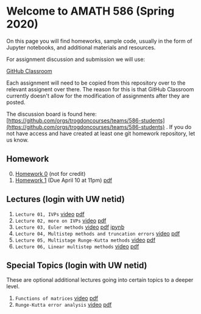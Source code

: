 # Welcome to AMATH 586 (Spring 2020)

On this page you will find homeworks, sample code, usually in the form of Jupyter notebooks, and additional materials and resources.

For assignment discussion and submission we will use:

[GitHub Classroom](https://classroom.github.com)

Each assignment will need to be copied from this repository over to the relevant assignent over there.  The reason for this is that GitHub Classroom currently doesn't allow for the modification of assignments after they are posted.

The discussion board is found here: [https://github.com/orgs/trogdoncourses/teams/586-students](https://github.com/orgs/trogdoncourses/teams/586-students) . If you do not have access and have created at least one git homework repository, let us know.

## Homework

0. [Homework 0](https://classroom.github.com/a/rDLLhBFD) (not for credit)
0. [Homework 1](https://classroom.github.com/a/p6nUREEm) (Due April 10 at 11pm) [pdf](https://github.com/trogdoncourses/amath-586-2020/blob/master/hw1/hw1.pdf)

## Lectures (login with UW netid)

1. `Lecture 01, IVPs`  [video](https://uw.hosted.panopto.com/Panopto/Pages/Viewer.aspx?id=24fca6dd-6e76-4271-8104-ab8b0175c88c) [pdf](https://drive.google.com/file/d/14Ho6iEnkWzIEtOnlZQVvjbMuwVVuqP2Y/view?usp=sharing)
2. `Lecture 02, more on IVPs` [video](https://uw.hosted.panopto.com/Panopto/Pages/Viewer.aspx?id=076e997e-4e85-45a1-ad41-ab8f011cec15) [pdf](https://drive.google.com/file/d/15Z0yKtW6C6SRqGHGTlZoi84aaQ6XN7sR/view?usp=sharing)
3. `Lecture 03, Euler methods` [video](https://uw.hosted.panopto.com/Panopto/Pages/Viewer.aspx?id=5ea5e6d8-a3c1-4017-9719-ab90002c415c) [pdf](https://drive.google.com/file/d/1f4wwBcqe63jIZklHOW6IU-fqrNaY1TvA/view?usp=sharing) [ipynb](https://github.com/trogdoncourses/amath-586-2020/blob/master/notebooks/Euler.ipynb)
4. `Lecture 04, Multistep methods and truncation errors` [video](https://uw.hosted.panopto.com/Panopto/Pages/Viewer.aspx?id=3b414a6e-a4c4-43b1-a691-ab91000fc615) [pdf](https://drive.google.com/file/d/1f2v6qdXUPt4vWNQEsIG55sfOXNJAnUI8/view?usp=sharing)
5. `Lecture 05, Multistage Runge-Kutta methods` [video](https://uw.hosted.panopto.com/Panopto/Pages/Viewer.aspx?id=c884495f-593b-425e-a592-ab91012a8096) [pdf](https://drive.google.com/file/d/1dj9_g5Dy2Nn2WU0PX2XSG_SKhd7rGIQR/view?usp=sharing)
6. `Lecture 06, Linear multistep methods` [video](https://uw.hosted.panopto.com/Panopto/Pages/Viewer.aspx?id=0f427534-39e6-46ca-8914-ab920003c1b9) [pdf](https://drive.google.com/file/d/1SXkbu7Z0pr9pmWkl4NbMVqJWvtUBmMxN/view?usp=sharing)

## Special Topics (login with UW netid)

These are optional additional lectures going into certain topics to a deeper level.

1. `Functions of matrices` [video](https://uw.hosted.panopto.com/Panopto/Pages/Viewer.aspx?id=00023efe-9869-4f96-a597-ab8d01462ef4) [pdf](https://drive.google.com/file/d/1qTbgft-jEanOGP019TV96yvk9CqrDPjk/view?usp=sharing)
2. `Runge-Kutta error analysis` [video](https://uw.hosted.panopto.com/Panopto/Pages/Viewer.aspx?id=a504a22f-8596-44db-a605-ab9101397076) [pdf](https://drive.google.com/file/d/1-RQlKcvy2Qsik-EyRTPiLb_1GYohB-Ge/view?usp=sharing)
